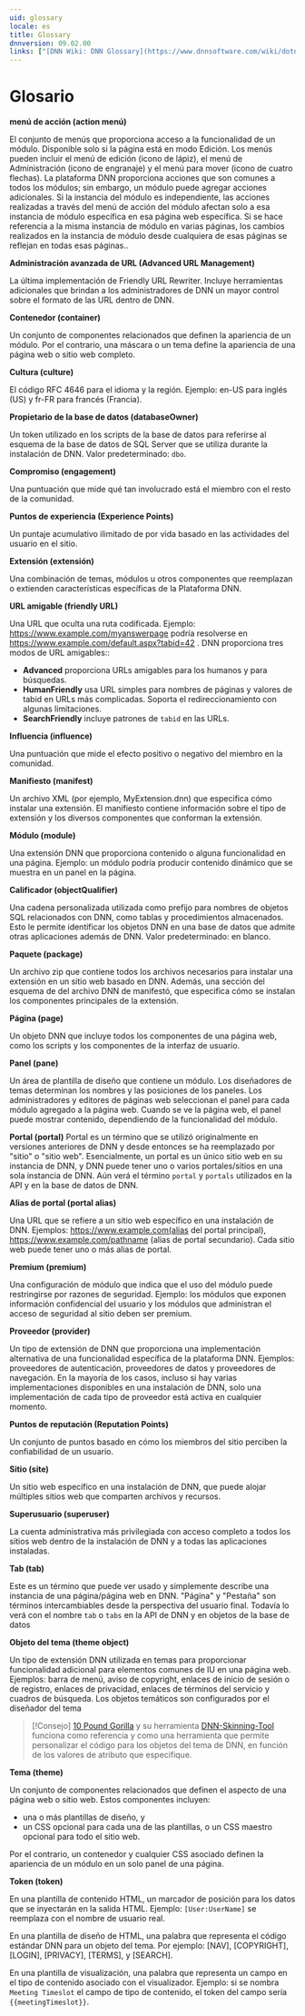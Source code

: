 ```yaml
---
uid: glossary
locale: es
title: Glossary
dnnversion: 09.02.00
links: ["[DNN Wiki: DNN Glossary](https://www.dnnsoftware.com/wiki/dotnetnuke-glossary)","[DNN Wiki: Globalization Glossary](https://www.dnnsoftware.com/wiki/international-glossary)"]
---
```


# Glosario

**menú de acción (action menú)**

El conjunto de menús que proporciona acceso a la funcionalidad de un módulo. Disponible solo si la página está en modo Edición. Los menús pueden incluir el menú de edición (icono de lápiz), el menú de Administración (icono de engranaje) y el menú para mover (icono de cuatro flechas). La plataforma DNN proporciona acciones que son comunes a todos los módulos; sin embargo, un módulo puede agregar acciones adicionales. Si la instancia del módulo es independiente, las acciones realizadas a través del menú de acción del módulo afectan solo a esa instancia de módulo específica en esa página web específica. Si se hace referencia a la misma instancia de módulo en varias páginas, los cambios realizados en la instancia de módulo desde cualquiera de esas páginas se reflejan en todas esas páginas..

**Administración avanzada de URL (Advanced URL Management)**

La última implementación de Friendly URL Rewriter. Incluye herramientas adicionales que brindan a los administradores de DNN un mayor control sobre el formato de las URL dentro de DNN.

**Contenedor (container)**

Un conjunto de componentes relacionados que definen la apariencia de un módulo. Por el contrario, una máscara o un tema define la apariencia de una página web o sitio web completo.

**Cultura (culture)**

El código RFC 4646 para el idioma y la región. Ejemplo: en-US para inglés (US) y fr-FR para francés (Francia).

**Propietario de la base de datos (databaseOwner)**

Un token utilizado en los scripts de la base de datos para referirse al esquema de la base de datos de SQL Server que se utiliza durante la instalación de DNN. Valor predeterminado: `dbo`.

**Compromiso (engagement)**

Una puntuación que mide qué tan involucrado está el miembro con el resto de la comunidad.

**Puntos de experiencia (Experience Points)**

Un puntaje acumulativo ilimitado de por vida basado en las actividades del usuario en el sitio.

**Extensión (extensión)**

Una combinación de temas, módulos u otros componentes que reemplazan o extienden características específicas de la Plataforma DNN.

**URL amigable (friendly URL)**

Una URL que oculta una ruta codificada. Ejemplo: https://www.example.com/myanswerpage podría resolverse en https://www.example.com/default.aspx?tabid=42 . DNN proporciona tres modos de URL amigables::

*   **Advanced** proporciona URLs amigables para los humanos y para búsquedas.
*   **HumanFriendly** usa URL simples para nombres de páginas y valores de tabid en URLs más complicadas. Soporta el redireccionamiento con algunas limitaciones.
*   **SearchFriendly** incluye patrones de  `tabid` en las URLs.

**Influencia (influence)**

Una puntuación que mide el efecto positivo o negativo del miembro en la comunidad.

**Manifiesto (manifest)**

Un archivo XML (por ejemplo, MyExtension.dnn) que especifica cómo instalar una extensión. El manifiesto contiene información sobre el tipo de extensión y los diversos componentes que conforman la extensión.

**Módulo (module)**

Una extensión DNN que proporciona contenido o alguna funcionalidad en una página. Ejemplo: un módulo podría producir contenido dinámico que se muestra en un panel en la página.

**Calificador (objectQualifier)**

Una cadena personalizada utilizada como prefijo para nombres de objetos SQL relacionados con DNN, como tablas y procedimientos almacenados. Esto le permite identificar los objetos DNN en una base de datos que admite otras aplicaciones además de DNN. Valor predeterminado: en blanco.

**Paquete (package)**

Un archivo zip que contiene todos los archivos necesarios para instalar una extensión en un sitio web basado en DNN. Además, una sección del esquema de del archivo DNN de manifestó, que especifica cómo se instalan los componentes principales de la extensión.

**Página (page)**

Un objeto DNN que incluye todos los componentes de una página web, como los scripts y los componentes de la interfaz de usuario.

**Panel (pane)**

Un área de plantilla de diseño que contiene un módulo. Los diseñadores de temas determinan los nombres y las posiciones de los paneles. Los administradores y editores de páginas web seleccionan el panel para cada módulo agregado a la página web. Cuando se ve la página web, el panel puede mostrar contenido, dependiendo de la funcionalidad del módulo.

**Portal (portal)**
Portal es un término que se utilizó originalmente en versiones anteriores de DNN y desde entonces se ha reemplazado por "sitio" o "sitio web". Esencialmente, un portal es un único sitio web en su instancia de DNN, y DNN puede tener uno o varios portales/sitios en una sola instancia de DNN. Aún verá el término `portal` y `portals` utilizados en la API y en la base de datos de DNN.

**Alias de portal (portal alias)**

Una URL que se refiere a un sitio web específico en una instalación de DNN. Ejemplos: https://www.example.com(alias del portal principal), https://www.example.com/pathname (alias de portal secundario). Cada sitio web puede tener uno o más alias de portal.

**Premium (premium)**

Una configuración de módulo que indica que el uso del módulo puede restringirse por razones de seguridad. Ejemplo: los módulos que exponen información confidencial del usuario y los módulos que administran el acceso de seguridad al sitio deben ser premium.

**Proveedor (provider)**

Un tipo de extensión de DNN que proporciona una implementación alternativa de una funcionalidad específica de la plataforma DNN. Ejemplos: proveedores de autenticación, proveedores de datos y proveedores de navegación. En la mayoría de los casos, incluso si hay varias implementaciones disponibles en una instalación de DNN, solo una implementación de cada tipo de proveedor está activa en cualquier momento.

**Puntos de reputación (Reputation Points)**

Un conjunto de puntos basado en cómo los miembros del sitio perciben la confiabilidad de un usuario.

**Sitio (site)**

Un sitio web específico en una instalación de DNN, que puede alojar múltiples sitios web que comparten archivos y recursos.

**Superusuario (superuser)**

La cuenta administrativa más privilegiada con acceso completo a todos los sitios web dentro de la instalación de DNN y a todas las aplicaciones instaladas.

**Tab (tab)**

Este es un término que puede ver usado y simplemente describe una instancia de una página/página web en DNN. "Página" y "Pestaña" son términos intercambiables desde la perspectiva del usuario final. Todavía lo verá con el nombre `tab` o `tabs` en la API de DNN y en objetos de la base de datos

**Objeto del tema (theme object)**

Un tipo de extensión DNN utilizada en temas para proporcionar funcionalidad adicional para elementos comunes de IU en una página web. Ejemplos: barra de menú, aviso de copyright, enlaces de inicio de sesión o de registro, enlaces de privacidad, enlaces de términos del servicio y cuadros de búsqueda. Los objetos temáticos son configurados por el diseñador del tema

> [!Consejo] [10 Pound Gorilla](https://www.10poundgorilla.com/) y su herramienta [DNN-Skinning-Tool](https://10poundgorilla.com/DNN-Skinning-Tool) funciona como referencia y como una herramienta que permite personalizar el código para los objetos del tema de DNN, en función de los valores de atributo que especifique.

**Tema (theme)**

Un conjunto de componentes relacionados que definen el aspecto de una página web o sitio web. Estos componentes incluyen:

*   una o más plantillas de diseño, y
*   un CSS opcional para cada una de las plantillas, o un CSS maestro opcional para todo el sitio web.

Por el contrario, un contenedor y cualquier CSS asociado definen la apariencia de un módulo en un solo panel de una página.

**Token (token)**

En una plantilla de contenido HTML, un marcador de posición para los datos que se inyectarán en la salida HTML. Ejemplo: `[User:UserName]` se reemplaza con el nombre de usuario real.

En una plantilla de diseño de HTML, una palabra que representa el código estándar DNN para un objeto del tema. Por ejemplo: \[NAV\], \[COPYRIGHT\], \[LOGIN\], \[PRIVACY\], \[TERMS\], y \[SEARCH\].

En una plantilla de visualización, una palabra que representa un campo en el tipo de contenido asociado con el visualizador. Ejemplo: si se nombra `Meeting Timeslot` el campo de tipo de contenido, el token del campo sería `{{meetingTimeslot}}`.
